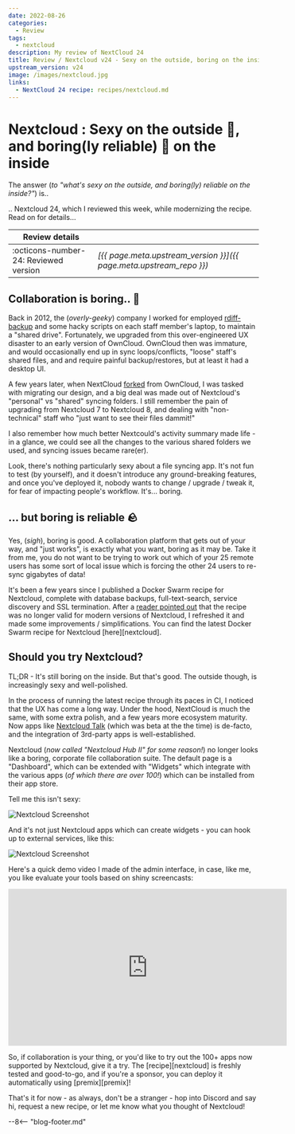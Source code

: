 ```yaml
---
date: 2022-08-26
categories:
  - Review
tags:
  - nextcloud
description: My review of NextCloud 24
title: Review / Nextcloud v24 - Sexy on the outside, boring on the inside
upstream_version: v24
image: /images/nextcloud.jpg
links:
  - NextCloud 24 recipe: recipes/nextcloud.md
---
```


# Nextcloud : Sexy on the outside 🕺, and boring(ly reliable) 🥱 on the inside

The answer (*to "what's sexy on the outside, and boring(ly) reliable on the inside?"*) is..

.. Nextcloud 24, which I reviewed this week, while modernizing the recipe. Read on for details...

<!-- more -->

| Review details      |                           |
| ----------- | ------------------------------------ |
| :octicons-number-24: Reviewed version       | *[{{ page.meta.upstream_version }}]({{ page.meta.upstream_repo }})* |

## Collaboration is boring.. 🥱

Back in 2012, the (*overly-geeky*) company I worked for employed [rdiff-backup](https://rdiff-backup.net/) and some hacky scripts on each staff member's laptop, to maintain a "shared drive". Fortunately, we upgraded from this over-engineered UX disaster to an early version of OwnCloud. OwnCloud then was immature, and would occasionally end up in sync loops/conflicts, "loose" staff's shared files, and and require painful backup/restores, but at least it had a desktop UI.

A few years later, when NextCloud [forked](https://www.zdnet.com/article/owncloud-founder-forks-popular-open-source-cloud/) from OwnCloud, I was tasked with migrating our design, and a big deal was made out of Nextcloud's "personal" vs "shared" syncing folders. I still remember the pain of upgrading from Nextcloud 7 to Nextcloud 8, and dealing with "non-technical" staff who "just want to see their files dammit!"

I also remember how much better Nextcould's activity summary made life - in a glance, we could see all the changes to the various shared folders we used, and syncing issues became rare(er).

Look, there's nothing particularly sexy about a file syncing app. It's not fun to test (by yourself), and it doesn't introduce any ground-breaking features, and once you've deployed it, nobody wants to change / upgrade / tweak it, for fear of impacting people's workflow. It's... boring.

## ... but boring is reliable 🪨

Yes, (*sigh*), boring is good. A collaboration platform that gets out of your way, and "just works", is exactly what you want, boring as it may be. Take it from me, you do not want to be trying to work out which of your 25 remote users has some sort of local issue which is forcing the other 24 users to re-sync gigabytes of data!

It's been a few years since I published a Docker Swarm recipe for Nextcloud, complete with database backups, full-text-search, service discovery and SSL termination. After a [reader pointed out](https://github.com/geek-cookbook/geek-cookbook/issues/228) that the recipe was no longer valid for modern versions of Nextcloud, I refreshed it and made some improvements / simplifications. You can find the latest Docker Swarm recipe for Nextcloud [here][nextcloud].

## Should you try Nextcloud?

TL;DR - It's still boring on the inside. But that's good. The outside though, is increasingly sexy and well-polished.

In the process of running the latest recipe through its paces in CI, I noticed that the UX has come a long way. Under the hood, NextCloud is much the same, with some extra polish, and a few years more ecosystem maturity. Now apps like [Nextcloud Talk](https://nextcloud.com/talk/) (which was beta at the the time) is de-facto, and the integration of 3rd-party apps is well-established.

Nextcloud (*now called "Nextcloud Hub II" for some reason!*) no longer looks like a boring, corporate file collaboration suite. The default page is a "Dashboard", which can be extended with "Widgets" which integrate with the various apps (*of which there are over 100!*) which can be installed from their app store.

Tell me this isn't sexy:

![Nextcloud Screenshot](/images/blog/nextcloud_1.jpg)

And it's not just Nextcloud apps which can create widgets - you can hook up to external services, like this:

![Nextcloud Screenshot](/images/blog/nextcloud_2.jpg)

Here's a quick demo video I made of the admin interface, in case, like me, you like evaluate your tools based on shiny screencasts:

<iframe width="560" height="315" src="https://www.youtube.com/embed/jXDSDHEb1SA" title="YouTube video player" frameborder="0" allow="accelerometer; autoplay; clipboard-write; encrypted-media; gyroscope; picture-in-picture; web-share" allowfullscreen></iframe>

So, if collaboration is your thing, or you'd like to try out the 100+ apps now supported by Nextcloud, give it a try. The [recipe][nextcloud] is freshly tested and good-to-go, and if you're a sponsor, you can deploy it automatically using [premix][premix]!

That's it for now - as always, don't be a stranger - hop into Discord and say hi, request a new recipe, or let me know what you thought of Nextcloud!

--8<-- "blog-footer.md"

[^1]: "wife-insurance": When the developer's wife is a primary user of the platform, you can bet he'll be writing quality code! :woman: :material-karate: :man: :bed: :cry:
[^2]: There's a [friendly Discord server](https://discord.com/invite/D8JsnBEuKb) for Immich too!
